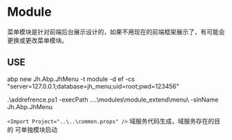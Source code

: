 # Module

菜单模块是针对前端后台展示设计的，如果不用现在的前端框架展示了，有可能会更换或更改菜单模块。

## USE

abp new Jh.Abp.JhMenu -t module -d ef -cs "server=127.0.0.1;database=jh_menu;uid=root;pwd=123456"  

.\addrefrence.ps1 -execPath ..\..\modules\module_extend\menu\ -slnName Jh.Abp.JhMenu  

`
<Import Project="..\..\common.props" />
`
域服务代码生成，域服务存在的目的
可单独模块启动  
